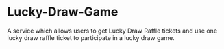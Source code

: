 # Lucky-Draw-Game
A service which allows users to get Lucky Draw Raffle tickets and use one lucky draw raffle ticket to participate in a lucky draw game.
